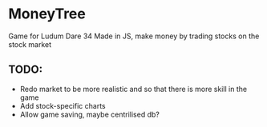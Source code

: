 # MoneyTree
Game for Ludum Dare 34
Made in JS, make money by trading stocks on the stock market

## TODO:
* Redo market to be more realistic and so that there is more skill in the game
* Add stock-specific charts
* Allow game saving, maybe centrilised db?
